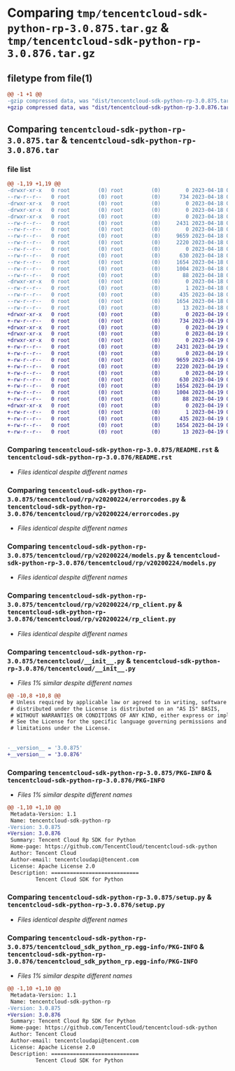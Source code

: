 # Comparing `tmp/tencentcloud-sdk-python-rp-3.0.875.tar.gz` & `tmp/tencentcloud-sdk-python-rp-3.0.876.tar.gz`

## filetype from file(1)

```diff
@@ -1 +1 @@
-gzip compressed data, was "dist/tencentcloud-sdk-python-rp-3.0.875.tar", last modified: Tue Apr 18 00:49:08 2023, max compression
+gzip compressed data, was "dist/tencentcloud-sdk-python-rp-3.0.876.tar", last modified: Wed Apr 19 00:35:36 2023, max compression
```

## Comparing `tencentcloud-sdk-python-rp-3.0.875.tar` & `tencentcloud-sdk-python-rp-3.0.876.tar`

### file list

```diff
@@ -1,19 +1,19 @@
-drwxr-xr-x   0 root         (0) root         (0)        0 2023-04-18 00:49:08.000000 tencentcloud-sdk-python-rp-3.0.875/
--rw-r--r--   0 root         (0) root         (0)      734 2023-04-18 00:49:08.000000 tencentcloud-sdk-python-rp-3.0.875/README.rst
-drwxr-xr-x   0 root         (0) root         (0)        0 2023-04-18 00:49:08.000000 tencentcloud-sdk-python-rp-3.0.875/tencentcloud/
-drwxr-xr-x   0 root         (0) root         (0)        0 2023-04-18 00:49:08.000000 tencentcloud-sdk-python-rp-3.0.875/tencentcloud/rp/
-drwxr-xr-x   0 root         (0) root         (0)        0 2023-04-18 00:49:08.000000 tencentcloud-sdk-python-rp-3.0.875/tencentcloud/rp/v20200224/
--rw-r--r--   0 root         (0) root         (0)     2431 2023-04-18 00:49:08.000000 tencentcloud-sdk-python-rp-3.0.875/tencentcloud/rp/v20200224/errorcodes.py
--rw-r--r--   0 root         (0) root         (0)        0 2023-04-18 00:49:08.000000 tencentcloud-sdk-python-rp-3.0.875/tencentcloud/rp/v20200224/__init__.py
--rw-r--r--   0 root         (0) root         (0)     9659 2023-04-18 00:49:08.000000 tencentcloud-sdk-python-rp-3.0.875/tencentcloud/rp/v20200224/models.py
--rw-r--r--   0 root         (0) root         (0)     2220 2023-04-18 00:49:08.000000 tencentcloud-sdk-python-rp-3.0.875/tencentcloud/rp/v20200224/rp_client.py
--rw-r--r--   0 root         (0) root         (0)        0 2023-04-18 00:49:08.000000 tencentcloud-sdk-python-rp-3.0.875/tencentcloud/rp/__init__.py
--rw-r--r--   0 root         (0) root         (0)      630 2023-04-18 00:49:08.000000 tencentcloud-sdk-python-rp-3.0.875/tencentcloud/__init__.py
--rw-r--r--   0 root         (0) root         (0)     1654 2023-04-18 00:49:08.000000 tencentcloud-sdk-python-rp-3.0.875/PKG-INFO
--rw-r--r--   0 root         (0) root         (0)     1004 2023-04-18 00:49:08.000000 tencentcloud-sdk-python-rp-3.0.875/setup.py
--rw-r--r--   0 root         (0) root         (0)       88 2023-04-18 00:49:08.000000 tencentcloud-sdk-python-rp-3.0.875/setup.cfg
-drwxr-xr-x   0 root         (0) root         (0)        0 2023-04-18 00:49:08.000000 tencentcloud-sdk-python-rp-3.0.875/tencentcloud_sdk_python_rp.egg-info/
--rw-r--r--   0 root         (0) root         (0)        1 2023-04-18 00:49:08.000000 tencentcloud-sdk-python-rp-3.0.875/tencentcloud_sdk_python_rp.egg-info/dependency_links.txt
--rw-r--r--   0 root         (0) root         (0)      435 2023-04-18 00:49:08.000000 tencentcloud-sdk-python-rp-3.0.875/tencentcloud_sdk_python_rp.egg-info/SOURCES.txt
--rw-r--r--   0 root         (0) root         (0)     1654 2023-04-18 00:49:08.000000 tencentcloud-sdk-python-rp-3.0.875/tencentcloud_sdk_python_rp.egg-info/PKG-INFO
--rw-r--r--   0 root         (0) root         (0)       13 2023-04-18 00:49:08.000000 tencentcloud-sdk-python-rp-3.0.875/tencentcloud_sdk_python_rp.egg-info/top_level.txt
+drwxr-xr-x   0 root         (0) root         (0)        0 2023-04-19 00:35:36.000000 tencentcloud-sdk-python-rp-3.0.876/
+-rw-r--r--   0 root         (0) root         (0)      734 2023-04-19 00:35:36.000000 tencentcloud-sdk-python-rp-3.0.876/README.rst
+drwxr-xr-x   0 root         (0) root         (0)        0 2023-04-19 00:35:36.000000 tencentcloud-sdk-python-rp-3.0.876/tencentcloud/
+drwxr-xr-x   0 root         (0) root         (0)        0 2023-04-19 00:35:36.000000 tencentcloud-sdk-python-rp-3.0.876/tencentcloud/rp/
+drwxr-xr-x   0 root         (0) root         (0)        0 2023-04-19 00:35:36.000000 tencentcloud-sdk-python-rp-3.0.876/tencentcloud/rp/v20200224/
+-rw-r--r--   0 root         (0) root         (0)     2431 2023-04-19 00:35:36.000000 tencentcloud-sdk-python-rp-3.0.876/tencentcloud/rp/v20200224/errorcodes.py
+-rw-r--r--   0 root         (0) root         (0)        0 2023-04-19 00:35:36.000000 tencentcloud-sdk-python-rp-3.0.876/tencentcloud/rp/v20200224/__init__.py
+-rw-r--r--   0 root         (0) root         (0)     9659 2023-04-19 00:35:36.000000 tencentcloud-sdk-python-rp-3.0.876/tencentcloud/rp/v20200224/models.py
+-rw-r--r--   0 root         (0) root         (0)     2220 2023-04-19 00:35:36.000000 tencentcloud-sdk-python-rp-3.0.876/tencentcloud/rp/v20200224/rp_client.py
+-rw-r--r--   0 root         (0) root         (0)        0 2023-04-19 00:35:36.000000 tencentcloud-sdk-python-rp-3.0.876/tencentcloud/rp/__init__.py
+-rw-r--r--   0 root         (0) root         (0)      630 2023-04-19 00:35:36.000000 tencentcloud-sdk-python-rp-3.0.876/tencentcloud/__init__.py
+-rw-r--r--   0 root         (0) root         (0)     1654 2023-04-19 00:35:36.000000 tencentcloud-sdk-python-rp-3.0.876/PKG-INFO
+-rw-r--r--   0 root         (0) root         (0)     1004 2023-04-19 00:35:36.000000 tencentcloud-sdk-python-rp-3.0.876/setup.py
+-rw-r--r--   0 root         (0) root         (0)       88 2023-04-19 00:35:36.000000 tencentcloud-sdk-python-rp-3.0.876/setup.cfg
+drwxr-xr-x   0 root         (0) root         (0)        0 2023-04-19 00:35:36.000000 tencentcloud-sdk-python-rp-3.0.876/tencentcloud_sdk_python_rp.egg-info/
+-rw-r--r--   0 root         (0) root         (0)        1 2023-04-19 00:35:36.000000 tencentcloud-sdk-python-rp-3.0.876/tencentcloud_sdk_python_rp.egg-info/dependency_links.txt
+-rw-r--r--   0 root         (0) root         (0)      435 2023-04-19 00:35:36.000000 tencentcloud-sdk-python-rp-3.0.876/tencentcloud_sdk_python_rp.egg-info/SOURCES.txt
+-rw-r--r--   0 root         (0) root         (0)     1654 2023-04-19 00:35:36.000000 tencentcloud-sdk-python-rp-3.0.876/tencentcloud_sdk_python_rp.egg-info/PKG-INFO
+-rw-r--r--   0 root         (0) root         (0)       13 2023-04-19 00:35:36.000000 tencentcloud-sdk-python-rp-3.0.876/tencentcloud_sdk_python_rp.egg-info/top_level.txt
```

### Comparing `tencentcloud-sdk-python-rp-3.0.875/README.rst` & `tencentcloud-sdk-python-rp-3.0.876/README.rst`

 * *Files identical despite different names*

### Comparing `tencentcloud-sdk-python-rp-3.0.875/tencentcloud/rp/v20200224/errorcodes.py` & `tencentcloud-sdk-python-rp-3.0.876/tencentcloud/rp/v20200224/errorcodes.py`

 * *Files identical despite different names*

### Comparing `tencentcloud-sdk-python-rp-3.0.875/tencentcloud/rp/v20200224/models.py` & `tencentcloud-sdk-python-rp-3.0.876/tencentcloud/rp/v20200224/models.py`

 * *Files identical despite different names*

### Comparing `tencentcloud-sdk-python-rp-3.0.875/tencentcloud/rp/v20200224/rp_client.py` & `tencentcloud-sdk-python-rp-3.0.876/tencentcloud/rp/v20200224/rp_client.py`

 * *Files identical despite different names*

### Comparing `tencentcloud-sdk-python-rp-3.0.875/tencentcloud/__init__.py` & `tencentcloud-sdk-python-rp-3.0.876/tencentcloud/__init__.py`

 * *Files 1% similar despite different names*

```diff
@@ -10,8 +10,8 @@
 # Unless required by applicable law or agreed to in writing, software
 # distributed under the License is distributed on an "AS IS" BASIS,
 # WITHOUT WARRANTIES OR CONDITIONS OF ANY KIND, either express or implied.
 # See the License for the specific language governing permissions and
 # limitations under the License.
 
 
-__version__ = '3.0.875'
+__version__ = '3.0.876'
```

### Comparing `tencentcloud-sdk-python-rp-3.0.875/PKG-INFO` & `tencentcloud-sdk-python-rp-3.0.876/PKG-INFO`

 * *Files 1% similar despite different names*

```diff
@@ -1,10 +1,10 @@
 Metadata-Version: 1.1
 Name: tencentcloud-sdk-python-rp
-Version: 3.0.875
+Version: 3.0.876
 Summary: Tencent Cloud Rp SDK for Python
 Home-page: https://github.com/TencentCloud/tencentcloud-sdk-python
 Author: Tencent Cloud
 Author-email: tencentcloudapi@tencent.com
 License: Apache License 2.0
 Description: ============================
         Tencent Cloud SDK for Python
```

### Comparing `tencentcloud-sdk-python-rp-3.0.875/setup.py` & `tencentcloud-sdk-python-rp-3.0.876/setup.py`

 * *Files identical despite different names*

### Comparing `tencentcloud-sdk-python-rp-3.0.875/tencentcloud_sdk_python_rp.egg-info/PKG-INFO` & `tencentcloud-sdk-python-rp-3.0.876/tencentcloud_sdk_python_rp.egg-info/PKG-INFO`

 * *Files 1% similar despite different names*

```diff
@@ -1,10 +1,10 @@
 Metadata-Version: 1.1
 Name: tencentcloud-sdk-python-rp
-Version: 3.0.875
+Version: 3.0.876
 Summary: Tencent Cloud Rp SDK for Python
 Home-page: https://github.com/TencentCloud/tencentcloud-sdk-python
 Author: Tencent Cloud
 Author-email: tencentcloudapi@tencent.com
 License: Apache License 2.0
 Description: ============================
         Tencent Cloud SDK for Python
```

